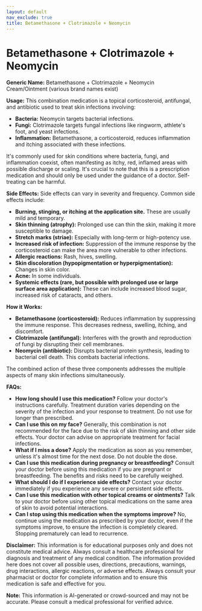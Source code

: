 ```yaml
---
layout: default
nav_exclude: true
title: Betamethasone + Clotrimazole + Neomycin
---
```


# Betamethasone + Clotrimazole + Neomycin

**Generic Name:** Betamethasone + Clotrimazole + Neomycin Cream/Ointment (various brand names exist)

**Usage:** This combination medication is a topical corticosteroid, antifungal, and antibiotic used to treat skin infections involving:

* **Bacteria:** Neomycin targets bacterial infections.
* **Fungi:** Clotrimazole targets fungal infections like ringworm, athlete's foot, and yeast infections.
* **Inflammation:** Betamethasone, a corticosteroid, reduces inflammation and itching associated with these infections.

It's commonly used for skin conditions where bacteria, fungi, and inflammation coexist, often manifesting as itchy, red, inflamed areas with possible discharge or scaling.  It's crucial to note that this is a prescription medication and should only be used under the guidance of a doctor.  Self-treating can be harmful.

**Side Effects:**  Side effects can vary in severity and frequency. Common side effects include:

* **Burning, stinging, or itching at the application site.**  These are usually mild and temporary.
* **Skin thinning (atrophy):** Prolonged use can thin the skin, making it more susceptible to damage.
* **Stretch marks (striae):**  Especially with long-term or high-potency use.
* **Increased risk of infection:**  Suppression of the immune response by the corticosteroid can make the area more vulnerable to other infections.
* **Allergic reactions:**  Rash, hives, swelling.
* **Skin discoloration (hypopigmentation or hyperpigmentation):**  Changes in skin color.
* **Acne:** In some individuals.
* **Systemic effects (rare, but possible with prolonged use or large surface area application):**  These can include increased blood sugar, increased risk of cataracts, and others.

**How it Works:**

* **Betamethasone (corticosteroid):** Reduces inflammation by suppressing the immune response. This decreases redness, swelling, itching, and discomfort.
* **Clotrimazole (antifungal):** Interferes with the growth and reproduction of fungi by disrupting their cell membranes.
* **Neomycin (antibiotic):** Disrupts bacterial protein synthesis, leading to bacterial cell death.  This combats bacterial infections.

The combined action of these three components addresses the multiple aspects of many skin infections simultaneously.

**FAQs:**

* **How long should I use this medication?**  Follow your doctor's instructions carefully.  Treatment duration varies depending on the severity of the infection and your response to treatment.  Do not use for longer than prescribed.
* **Can I use this on my face?**  Generally, this combination is not recommended for the face due to the risk of skin thinning and other side effects. Your doctor can advise on appropriate treatment for facial infections.
* **What if I miss a dose?**  Apply the medication as soon as you remember, unless it's almost time for the next dose. Do not double the dose.
* **Can I use this medication during pregnancy or breastfeeding?**  Consult your doctor before using this medication if you are pregnant or breastfeeding.  The benefits and risks need to be carefully weighed.
* **What should I do if I experience side effects?** Contact your doctor immediately if you experience any severe or persistent side effects.
* **Can I use this medication with other topical creams or ointments?** Talk to your doctor before using other topical medications on the same area of skin to avoid potential interactions.
* **Can I stop using this medication when the symptoms improve?**  No, continue using the medication as prescribed by your doctor, even if the symptoms improve, to ensure the infection is completely cleared. Stopping prematurely can lead to recurrence.


**Disclaimer:** This information is for educational purposes only and does not constitute medical advice. Always consult a healthcare professional for diagnosis and treatment of any medical condition.  The information provided here does not cover all possible uses, directions, precautions, warnings, drug interactions, allergic reactions, or adverse effects.  Always consult your pharmacist or doctor for complete information and to ensure this medication is safe and effective for you.


**Note:** This information is AI-generated or crowd-sourced and may not be accurate. Please consult a medical professional for verified advice.